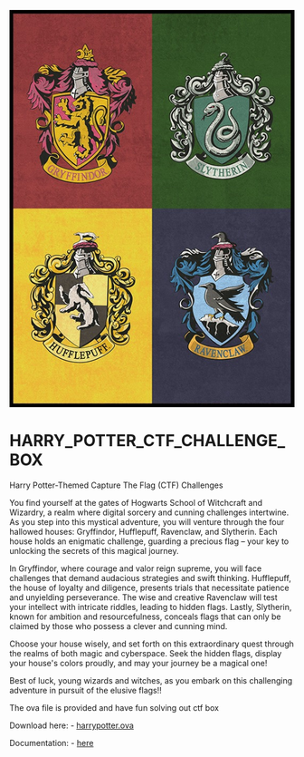 ![image](Logo.jpg)

# HARRY_POTTER_CTF_CHALLENGE_BOX


Harry Potter-Themed Capture The Flag (CTF) Challenges

You find yourself at the gates of Hogwarts School of Witchcraft and Wizardry, a realm where digital sorcery and cunning challenges intertwine. As you step into this mystical adventure, you will venture through the four hallowed houses: Gryffindor, Hufflepuff, Ravenclaw, and Slytherin. Each house holds an enigmatic challenge, guarding a precious flag – your key to unlocking the secrets of this magical journey.

In Gryffindor, where courage and valor reign supreme, you will face challenges that demand audacious strategies and swift thinking. Hufflepuff, the house of loyalty and diligence, presents trials that necessitate patience and unyielding perseverance. The wise and creative Ravenclaw will test your intellect with intricate riddles, leading to hidden flags. Lastly, Slytherin, known for ambition and resourcefulness, conceals flags that can only be claimed by those who possess a clever and cunning mind.

Choose your house wisely, and set forth on this extraordinary quest through the realms of both magic and cyberspace. Seek the hidden flags, display your house's colors proudly, and may your journey be a magical one!

Best of luck, young wizards and witches, as you embark on this challenging adventure in pursuit of the elusive flags!!

The ova file is provided and have fun solving out ctf box

Download here: - [harrypotter.ova](https://drive.google.com/uc?export=download&id=1BymdDCw_w5Rw7OLuKXEog9gSohnVH4-9)

Documentation: - [here](https://docs.google.com/document/d/1-73oI5tU7NckKCcvcM15K00Pt3BS7bViuIgLfkZbjuY/edit?usp=sharing)
